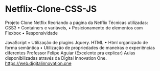 # Netflix-Clone-CSS-JS
Projeto Clone Netflix 
Recriando a página da Netflix 
Técnicas utilizadas:
CSS3 
•	Containers e variáveis, 
•	Posicionamento de elementos com Flexbox 
•	Responsividade

JavaScript
•	Utilização de plugins Jquery. 
HTML
•	Html organizado de forma semântica
•	Utilização de propriedades de maneiras e experiências diferentes
Professor Felipe Aguiar  (Excelente pra explicar)
Aulas disponibilizadas através da Digital Innovation One.
https://web.digitalinnovation.one

